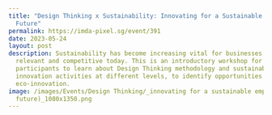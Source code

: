 ```yaml
---
title: "Design Thinking x Sustainability: Innovating for a Sustainable Empathic
  Future"
permalink: https://imda-pixel.sg/event/391
date: 2023-05-24
layout: post
description: Sustainability has become increasing vital for businesses to remain
  relevant and competitive today. This is an introductory workshop for
  participants to learn about Design Thinking methodology and sustainability
  innovation activities at different levels, to identify opportunities for
  eco-innovation.
image: /images/Events/Design Thinking/_innovating for a sustainable empathic
  future)_1080x1350.png
---
```

